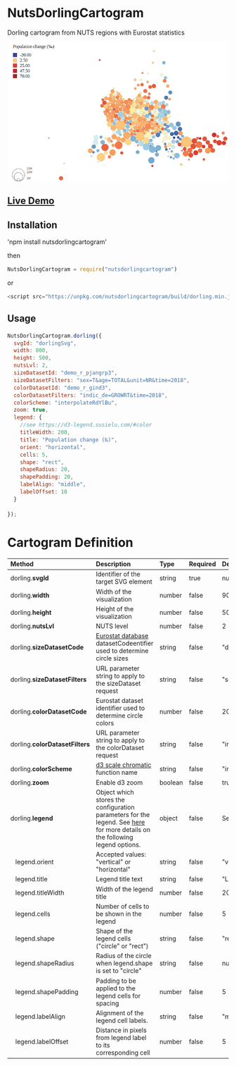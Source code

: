 # NutsDorlingCartogram
Dorling cartogram from NUTS regions with Eurostat statistics

<div>
<img src="assets/images/preview.png" alt="preview"/>
<div>
  
## [Live Demo](https://eurostat.github.io/NutsDorlingCartogram/examples/basic/)

## Installation

'npm install nutsdorlingcartogram'

then 
```javascript
NutsDorlingCartogram = require("nutsdorlingcartogram")
```

or

```javascript
<script src="https://unpkg.com/nutsdorlingcartogram/build/dorling.min.js"></script>
```

## Usage

```javascript
NutsDorlingCartogram.dorling({
  svgId: "dorlingSvg",
  width: 800,
  height: 500,
  nutsLvl: 2,
  sizeDatasetId: "demo_r_pjangrp3",
  sizeDatasetFilters: "sex=T&age=TOTAL&unit=NR&time=2018",
  colorDatasetId: "demo_r_gind3",
  colorDatasetFilters: "indic_de=GROWRT&time=2018",
  colorScheme: "interpolateRdYlBu",
  zoom: true,
  legend: {
    //see https://d3-legend.susielu.com/#color
    titleWidth: 200,
    title: "Population change (‰)",
    orient: "horizontal",
    cells: 5,
    shape: "rect",
    shapeRadius: 20,
    shapePadding: 20,
    labelAlign: "middle",
    labelOffset: 10
  }

});
```

# Cartogram Definition

Method | Description | Type | Required | Default Value
:--------- | :--------- | :--------- | :--------- | :---------
dorling.**svgId** | Identifier of the target SVG element | string | true | null
dorling.**width** | Width of the visualization | number | false | 900
dorling.**height** | Height of the visualization | number | false | 500
dorling.**nutsLvl** | NUTS level | number | false | 2
dorling.**sizeDatasetCode** | [Eurostat database](https://ec.europa.eu/eurostat/data/database) datasetCodeentifier used to determine circle sizes  | string | false | "demo_r_pjangrp3"
dorling.**sizeDatasetFilters** | URL parameter string to apply to the sizeDataset request  | string | false | "sex=T&age=TOTAL&unit=NR&time=2018"
dorling.**colorDatasetCode** | Eurostat dataset identifier used to determine circle colors | number | false | 200
dorling.**colorDatasetFilters** | URL parameter string to apply to the colorDataset request  | string | false | "indic_de=GROWRT&time=2018"
dorling.**colorScheme** | [d3 scale chromatic](https://github.com/d3/d3-scale-chromatic) function name | string | false | "interpolateRdYlBu"
dorling.**zoom** | Enable d3 zoom | boolean | false | true
dorling.**legend** | Object which stores the configuration parameters for the legend. See [here](https://d3-legend.susielu.com/#color) for more details on the following legend options. | object | false | See [here](https://d3-legend.susielu.com/#color) 
&nbsp;&nbsp; legend.orient | Accepted values: "vertical" or "horizontal" | string | false | "vertical"
&nbsp;&nbsp; legend.title | Legend title text | string | false | "Legend"
&nbsp;&nbsp; legend.titleWidth | Width of the legend title | number | false | 200
&nbsp;&nbsp; legend.cells | Number of cells to be shown in the legend | number | false | 5
&nbsp;&nbsp; legend.shape | Shape of the legend cells ("circle" or "rect") | string | false | "rect"
&nbsp;&nbsp; legend.shapeRadius | Radius of the circle when legend.shape is set to "circle" | string | false | null
&nbsp;&nbsp; legend.shapePadding | Padding to be applied to the legend cells for spacing | number | false | 5
&nbsp;&nbsp; legend.labelAlign | Alignment of the legend cell labels. | string | false | "middle"
&nbsp;&nbsp; legend.labelOffset | Distance in pixels from legend label to its corresponding cell | number | false | 5


